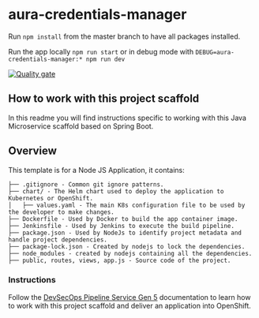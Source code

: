 # aura-credentials-manager
Run `npm install` from the master branch to have all packages installed.

Run the app locally `npm run start` or in debug mode with `DEBUG=aura-credentials-manager:* npm run dev`

[![Quality gate](https://sonar.sec.ibm.com/api/project_badges/quality_gate?project=managed-security%3Aaura-credentials-manager)](https://sonar.sec.ibm.com/dashboard?id=managed-security%3Aaura-credentials-manager)

## How to work with this project scaffold
In this readme you will find instructions specific to working with this Java Microservice scaffold based on Spring Boot. 

## Overview
This template is for a Node JS Application, it contains:
```
├── .gitignore - Common git ignore patterns.
├── chart/ - The Helm chart used to deploy the application to Kubernetes or OpenShift.
│   ├── values.yaml - The main K8s configuration file to be used by the developer to make changes. 
├── Dockerfile - Used by Docker to build the app container image.
├── Jenkinsfile - Used by Jenkins to execute the build pipeline.
├── package.json - Used by NodeJs to identify project metadata and handle project dependencies.
├── package-lock.json - Created by nodejs to lock the dependencies. 
├── node_modules - created by nodejs containing all the dependencies. 
├── public, routes, views, app.js - Source code of the project. 

```

### Instructions

Follow the [DevSecOps Pipeline Service Gen 5](https://pages.github.ibm.com/managed-security/dept-it/#/services/devsecops_sre/devsecops_pipeline/5/) documentation to learn how to work with this project scaffold and deliver an application into OpenShift.